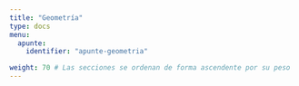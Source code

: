 ```yaml
---
title: "Geometría"
type: docs
menu:
  apunte:
    identifier: "apunte-geometria"

weight: 70 # Las secciones se ordenan de forma ascendente por su peso
---
```

